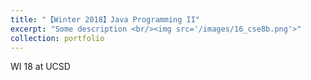 ```yaml
---
title: "【Winter 2018】Java Programming II"
excerpt: "Some description <br/><img src='/images/16_cse8b.png'>"
collection: portfolio
---
```


WI 18 at UCSD
